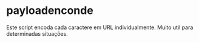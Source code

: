 # payloadenconde

Este script encoda cada caractere em URL individualmente. 
Muito util para determinadas situações.
